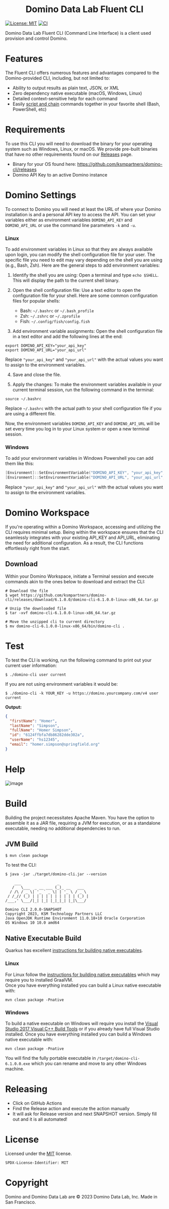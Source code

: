 <div align="center">

# Domino Data Lab Fluent CLI

</div>

[![License: MIT](https://img.shields.io/badge/License-MIT-yellow.svg)](https://opensource.org/licenses/MIT)
[![CI](https://github.com/ksmpartners/domino-cli/actions/workflows/build.yml/badge.svg)](https://github.com/ksmpartners/domino-cli/actions/workflows/build.yml)

Domino Data Lab Fluent CLI (Command Line Interface) is a client used provision and control Domino.

# Features

The Fluent CLI offers numerous features and advantages compared to the Domino-provided CLI, including, but not limited to:

- Ability to output results as plain text, JSON, or XML
- Zero dependency native executable (macOS, Windows, Linux)
- Detailed context-sensitive help for each command
- Easily [script and chain](https://raw.githubusercontent.com/ksmpartners/domino-cli/main/demo/demo.sh) commands together in your favorite shell (Bash, PowerShell, etc)

# Requirements

To use this CLI you will need to download the binary for your operating system such as Windows, Linux, or macOS. We provide pre-built binaries that have no other requirements found
on our [Releases](https://github.com/ksmpartners/domino-cli/releases) page.

- Binary for your OS found here: https://github.com/ksmpartners/domino-cli/releases
- Domino API Key to an active Domino instance

# Domino Settings

To connect to Domino you will need at least the URL of where your Domino installation is and a personal API key to
access the API. You can set your variables either as environment variables `DOMINO_API_KEY` and `DOMINO_API_URL` or use
the command line parameters `-k` and `-u`.

### Linux

To add environment variables in Linux so that they are always available upon login, you can modify the shell configuration file for your user. The specific file you need to edit may vary depending on the shell you are using (e.g., Bash, Zsh). Here are the general steps to add environment variables:

1. Identify the shell you are using: Open a terminal and type `echo $SHELL`. This will display the path to the current shell binary.

2. Open the shell configuration file: Use a text editor to open the configuration file for your shell. Here are some common configuration files for popular shells:

   - Bash: `~/.bashrc` or `~/.bash_profile`
   - Zsh: `~/.zshrc` or `~/.zprofile`
   - Fish: `~/.config/fish/config.fish`

3. Add environment variable assignments: Open the shell configuration file in a text editor and add the following lines at the end:

```shell
export DOMINO_API_KEY="your_api_key"
export DOMINO_API_URL="your_api_url"
```

Replace `"your_api_key"` and `"your_api_url"` with the actual values you want to assign to the environment variables.

4. Save and close the file.

5. Apply the changes: To make the environment variables available in your current terminal session, run the following command in the terminal:

```shell
source ~/.bashrc
```

Replace `~/.bashrc` with the actual path to your shell configuration file if you are using a different file.

Now, the environment variables `DOMINO_API_KEY` and `DOMINO_API_URL` will be set every time you log in to your Linux system or open a new terminal session.

### Windows

To add your environment variables in Windows Powershell you can add them like this:

```powershell
[Environment]::SetEnvironmentVariable("DOMINO_API_KEY", "your_api_key", "User")
[Environment]::SetEnvironmentVariable("DOMINO_API_URL", "your_api_url", "User")
```

Replace `"your_api_key"` and `"your_api_url"` with the actual values you want to assign to the environment variables.

# Domino Workspace

If you're operating within a Domino Workspace, accessing and utilizing the CLI requires minimal setup. Being within the workspace ensures that the CLI seamlessly integrates with your existing API_KEY and API_URL, eliminating the need for additional configuration. As a result, the CLI functions effortlessly right from the start.

## Download

Within your Domino Workspace, initiate a Terminal session and execute commands akin to the ones below to download and extract the CLI:

```shell
# Download the file
$ wget https://github.com/ksmpartners/domino-cli/releases/download/6.1.0.0/domino-cli-6.1.0.0-linux-x86_64.tar.gz

# Unzip the downloaded file
$ tar -xvf domino-cli-6.1.0.0-linux-x86_64.tar.gz

# Move the unzipped cli to current directory
$ mv domino-cli-6.1.0.0-linux-x86_64/bin/domino-cli .
```

# Test

To test the CLI is working, run the following command to print out your current user information:

```shell
$ ./domino-cli user current
```

If you are not using environment variables it would be:

```shell
$ ./domino-cli -k YOUR_KEY -u https://domino.yourcompany.com/v4 user current
```

**Output:**

```json
{
  "firstName": "Homer",
  "lastName": "Simpson",
  "fullName": "Homer Simpson",
  "id": "6124ffbfa7db86282dde302a",
  "userName": "hs12345",
  "email": "homer.simpson@springfield.org"
}
```

# Help

![image](https://user-images.githubusercontent.com/4399574/155019857-986e31e4-abc0-4eda-9e96-3ed39c746119.png)

# Build

Building the project necessitates Apache Maven. You have the option to assemble it as a JAR file, requiring a JVM for execution, or as a standalone executable, needing no additional dependencies to run.

## JVM Build

```shell
$ mvn clean package
```

To test the CLI:

```shell
$ java -jar ./target/domino-cli.jar --version

    ___                _
   /   \___  _ __ ___ (_)_ __   ___
  / /\ / _ \| '_ ` _ \| | '_ \ / _ \
 / /_// (_) | | | | | | | | | | (_) |
/___,' \___/|_| |_| |_|_|_| |_|\___/

Domino CLI 2.0.0-SNAPSHOT
Copyright 2023, KSM Technology Partners LLC
Java OpenJDK Runtime Environment 11.0.18+10 Oracle Corporation
OS Windows 10 10.0 amd64
```

## Native Executable Build

Quarkus has excellent [instructions for building native executables](https://quarkus.io/guides/building-native-image).

### Linux

For Linux follow the [instructions for building native executables](https://quarkus.io/guides/building-native-image) which may require you to installed GraalVM.  
Once you have everything installed you can build a Linux native executable with:

```shell
mvn clean package -Pnative
```

### Windows

To build a native executable on Windows will require you install the [Visual Studio 2017 Visual C++ Build Tools](https://aka.ms/vs/15/release/vs_buildtools.exe) or if you already have full Visual Studio installed.
Once you have everything installed you can build a Windows native executable with:

```shell
mvn clean package -Pnative
```

You will find the fully portable executable in `/target/domino-cli-6.1.0.0.exe` which you can rename and move to any other Windows machine.

# Releasing

- Click on GitHub Actions
- Find the Release action and execute the action manually
- It will ask for Release version and next SNAPSHOT version. Simply fill out and it is all automated!

# License

Licensed under the [MIT](https://en.wikipedia.org/wiki/MIT_License) license.

`SPDX-License-Identifier: MIT`

# Copyright

Domino and Domino Data Lab are © 2023 Domino Data Lab, Inc. Made in San Francisco.
